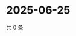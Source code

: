 # 2025-06-25

共 0 条

<!-- BEGIN ZHIHUQUESTIONS -->
<!-- 最后更新时间 Wed Jun 25 2025 05:11:08 GMT+0800 (China Standard Time) -->

<!-- END ZHIHUQUESTIONS -->

